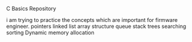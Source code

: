 C Basics Repository 

i am trying to practice the concepts which are important for firmware engineer.
pointers 
linked list
array
structure 
queue
stack
trees
searching 
sorting 
Dynamic memory allocation





